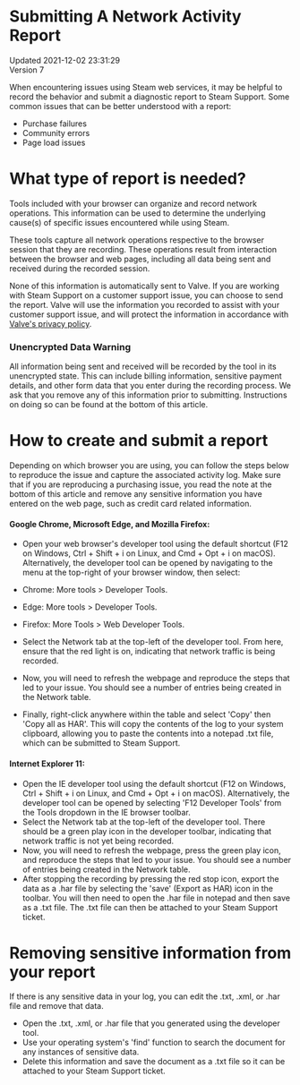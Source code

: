 # Submitting A Network Activity Report
Updated 2021-12-02 23:31:29  
Version 7  

When encountering issues using Steam web services, it may be helpful to record the behavior and submit a diagnostic report to Steam Support. Some common issues that can be better understood with a report:  

* Purchase failures
* Community errors
* Page load issues

  
  
# What type of report is needed?
  
Tools included with your browser can organize and record network operations. This information can be used to determine the underlying cause(s) of specific issues encountered while using Steam.   
  
These tools capture all network operations respective to the browser session that they are recording. These operations result from interaction between the browser and web pages, including all data being sent and received during the recorded session.  
  
None of this information is automatically sent to Valve. If you are working with Steam Support on a customer support issue, you can choose to send the report. Valve will use the information you recorded to assist with your customer support issue, and will protect the information in accordance with [Valve's privacy policy](http://store.steampowered.com/privacy_agreement/).  
  
  ### Unencrypted Data Warning
All information being sent and received will be recorded by the tool in its unencrypted state. This can include billing information, sensitive payment details, and other form data that you enter during the recording process. We ask that you remove any of this information prior to submitting. Instructions on doing so can be found at the bottom of this article.    
# How to create and submit a report
  
Depending on which browser you are using, you can follow the steps below to reproduce the issue and capture the associated activity log. Make sure that if you are reproducing a purchasing issue, you read the note at the bottom of this article and remove any sensitive information you have entered on the web page, such as credit card related information.  
  
#### Google Chrome, Microsoft Edge, and Mozilla Firefox:
  

* Open your web browser's developer tool using the default shortcut (F12 on Windows, Ctrl + Shift + i on Linux, and Cmd + Opt + i on macOS). Alternatively, the developer tool can be opened by navigating to the menu at the top-right of your browser window, then select:  

* Chrome: More tools > Developer Tools.
* Edge: More tools > Developer Tools.
* Firefox: More Tools > Web Developer Tools.
* Select the Network tab at the top-left of the developer tool. From here, ensure that the red light is on, indicating that network traffic is being recorded.
* Now, you will need to refresh the webpage and reproduce the steps that led to your issue. You should see a number of entries being created in the Network table.
* Finally, right-click anywhere within the table and select 'Copy' then 'Copy all as HAR'. This will copy the contents of the log to your system clipboard, allowing you to paste the contents into a notepad .txt file, which can be submitted to Steam Support.

    
#### Internet Explorer 11:
  

* Open the IE developer tool using the default shortcut (F12 on Windows, Ctrl + Shift + i on Linux, and Cmd + Opt + i on macOS). Alternatively, the developer tool can be opened by selecting 'F12 Developer Tools' from the Tools dropdown in the IE browser toolbar.
* Select the Network tab at the top-left of the developer tool. There should be a green play icon in the developer toolbar, indicating that network traffic is not yet being recorded.
* Now, you will need to refresh the webpage, press the green play icon, and reproduce the steps that led to your issue. You should see a number of entries being created in the Network table.
* After stopping the recording by pressing the red stop icon, export the data as a .har file by selecting the 'save' (Export as HAR) icon in the toolbar. You will then need to open the .har file in notepad and then save as a .txt file. The .txt file can then be attached to your Steam Support ticket.

    
  
  
    
# Removing sensitive information from your report
  
If there is any sensitive data in your log, you can edit the .txt, .xml, or .har file and remove that data.  

* Open the .txt, .xml, or .har file that you generated using the developer tool.
* Use your operating system's 'find' function to search the document for any instances of sensitive data.
* Delete this information and save the document as a .txt file so it can be attached to your Steam Support ticket.